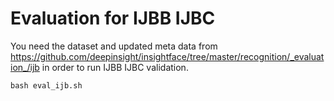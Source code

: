
# Evaluation for IJBB IJBC

You need the dataset and updated meta data from https://github.com/deepinsight/insightface/tree/master/recognition/_evaluation_/ijb in order to run IJBB IJBC validation.

```
bash eval_ijb.sh
```
